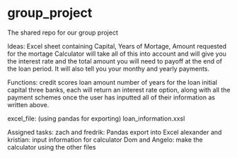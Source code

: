 # group_project
The shared repo for our group project

Ideas:
Excel sheet containing Capital, Years of Mortage, Amount requested for the mortage
Calculator will take all of this into account and will give you the interest rate and the total amount you will need to payoff at the end of the loan period.
It will also tell you your monthy and yearly payments.

Functions:
credit scores
loan amount
number of years for the loan
initial capital
three banks, each will return an interest rate option, along with all the payment schemes once the user has inputted all of their information as written above.

excel_file: (using pandas for exporting) loan_information.xxsl

Assigned tasks:
zach and fredrik: Pandas export into Excel 
alexander and kristian: input information for calculator 
Dom and Angelo: make the calculator using the other files
